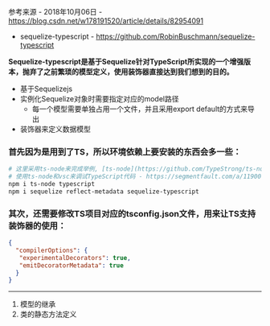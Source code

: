 参考来源 - 2018年10月06日 - https://blog.csdn.net/w178191520/article/details/82954091

- sequelize-typescript - https://github.com/RobinBuschmann/sequelize-typescript

**Sequelize-typescript是基于Sequelize针对TypeScript所实现的一个增强版本，抛弃了之前繁琐的模型定义，使用装饰器直接达到我们想到的目的。**
- 基于Sequelizejs
- 实例化Sequelize对象时需要指定对应的model路径
  * 每一个模型需要单独占用一个文件，并且采用export default的方式来导出
- 装饰器来定义数据模型

### 首先因为是用到了TS，所以环境依赖上要安装的东西会多一些：

```bash
# 这里采用ts-node来完成举例, [ts-node](https://github.com/TypeStrong/ts-node)提供了TypeScript的运行环境，让我们免去了麻烦的编译这一步骤
# 使用ts-node和vsc来调试TypeScript代码 - https://segmentfault.com/a/1190000010605261
npm i ts-node typescript
npm i sequelize reflect-metadata sequelize-typescript
```

### 其次，还需要修改TS项目对应的tsconfig.json文件，用来让TS支持装饰器的使用：

```json
{
  "compilerOptions": {
   "experimentalDecorators": true,
   "emitDecoratorMetadata": true
  }
}
```

***

1. 模型的继承
2. 类的静态方法定义
